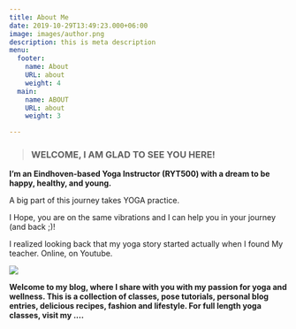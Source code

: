 ```yaml
---
title: About Me
date: 2019-10-29T13:49:23.000+06:00
image: images/author.png
description: this is meta description
menu:
  footer:
    name: About
    URL: about
    weight: 4
  main:
    name: ABOUT
    URL: about
    weight: 3

---
```

> ### **WELCOME, I AM GLAD TO SEE YOU HERE!**

**I’m an Eindhoven-based Yoga Instructor (RYT500) with a dream to be happy, healthy, and young.**

A big part of this journey takes YOGA practice.

I Hope, you are on the same vibrations and I can help you in your journey (and back ;)!

I realized looking back that my yoga story started actually when I found My teacher. Online, on Youtube.

![](/images/photo_2021-04-30_19-51-11.jpg)

**Welcome to my blog, where I share with you with my passion for yoga and wellness. This is a collection of classes, pose tutorials, personal blog entries, delicious recipes, fashion and lifestyle. For full length yoga classes, visit my ....**